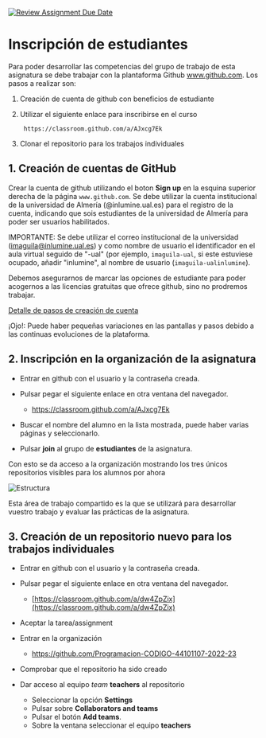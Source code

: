 [![Review Assignment Due Date](https://classroom.github.com/assets/deadline-readme-button-24ddc0f5d75046c5622901739e7c5dd533143b0c8e959d652212380cedb1ea36.svg)](https://classroom.github.com/a/7GFYeIEb)


<link rel="stylesheet" type="text/css" href="Inicio/estilo.css" media="screen" />

# Inscripción de estudiantes


Para poder desarrollar las competencias del grupo de trabajo de esta asignatura se debe trabajar con la plantaforma  Github www.github.com. Los pasos a realizar son:

1. Creación de  cuenta de github con beneficios de estudiante 

2. Utilizar el siguiente enlace para inscribirse en el curso

        https://classroom.github.com/a/AJxcg7Ek

3. Clonar el repositorio para los trabajos individuales

## 1. Creación de cuentas de GitHub

Crear la cuenta de github utilizando el boton **Sign up** en la esquina superior derecha de la página ```www.github.com```. Se debe utilizar la cuenta institucional de la universidad de Almería (@inlumine.ual.es) para el registro de la cuenta, indicando que sois estudiantes de la universidad de Almería para poder ser usuarios habilitados.

IMPORTANTE: Se debe utilizar el correo institucional de la universidad (imaguila@inlumine.ual.es) y como nombre de usuario el identificador en el aula virtual seguido de "-ual" (por ejemplo, ```imaguila-ual```, si este estuviese ocupado, añadir "inlumine", al nombre de usuario (```imaguila-ualinlumine```).

Debemos asegurarnos de marcar las opciones de estudiante para poder acogernos a las licencias gratuitas que ofrece github, sino no prodremos trabajar.

[Detalle de pasos de creación de cuenta](creacioncuenta.md)

¡Ojo!: Puede haber pequeñas variaciones en las pantallas y pasos debido a las continuas evoluciones de la plataforma. 

## 2. Inscripción en la organización de la asignatura

- Entrar en github con el usuario y la contraseña creada.

- Pulsar pegar el siguiente enlace en otra ventana del navegador.

  - https://classroom.github.com/a/AJxcg7Ek

- Buscar el nombre del alumno en la lista mostrada, puede haber varias páginas y seleccionarlo.
- Pulsar **join** al grupo de **estudiantes** de la asignatura.

Con esto se  da acceso a la organización mostrando los tres únicos repositorios visibles para los alumnos por ahora

![Estructura](Inicio/orgprogra.png)

Esta área de trabajo compartido es la que se utilizará para desarrollar vuestro trabajo y evaluar las prácticas de la asignatura.



## 3.  Creación de un repositorio nuevo para los trabajos individuales

- Entrar en github con el usuario y la contraseña creada.

- Pulsar pegar el siguiente enlace en otra ventana del navegador.

    - [https://classroom.github.com/a/dw4ZpZix](https://classroom.github.com/a/dw4ZpZix)

- Aceptar la tarea/assignment
- Entrar en la organización

    - https://github.com/Programacion-CODIGO-44101107-2022-23


- Comprobar que el repositorio ha sido creado
- Dar acceso al equipo  *team* **teachers** al repositorio

  - Seleccionar la opción **Settings**
  - Pulsar sobre **Collaborators and teams**
  - Pulsar el botón **Add teams**. 
  - Sobre la ventana seleccionar el equipo **teachers**
